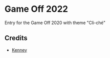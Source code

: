 # Game Off 2022
Entry for the Game Off 2020 with theme "Cli-ché"


## Credits
- [Kenney](https://www.kenney.nl/assets/pixel-platformer)
